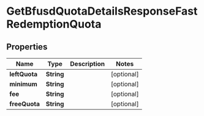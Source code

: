 

# GetBfusdQuotaDetailsResponseFastRedemptionQuota


## Properties

| Name | Type | Description | Notes |
|------------ | ------------- | ------------- | -------------|
|**leftQuota** | **String** |  |  [optional] |
|**minimum** | **String** |  |  [optional] |
|**fee** | **String** |  |  [optional] |
|**freeQuota** | **String** |  |  [optional] |



